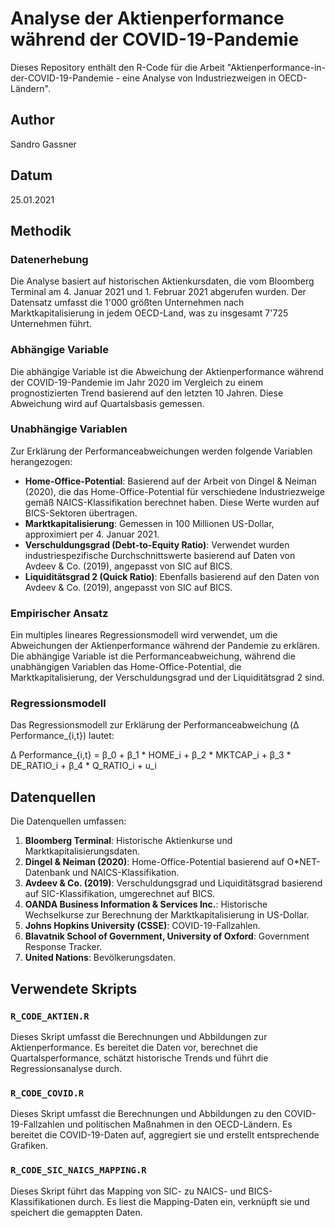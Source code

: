 # Analyse der Aktienperformance während der COVID-19-Pandemie

Dieses Repository enthält den R-Code für die Arbeit "Aktienperformance-in-der-COVID-19-Pandemie - eine Analyse von Industriezweigen in OECD-Ländern".

## Author

Sandro Gassner

## Datum

25.01.2021

## Methodik

### Datenerhebung
Die Analyse basiert auf historischen Aktienkursdaten, die vom Bloomberg Terminal am 4. Januar 2021 und 1. Februar 2021 abgerufen wurden. Der Datensatz umfasst die 1'000 größten Unternehmen nach Marktkapitalisierung in jedem OECD-Land, was zu insgesamt 7'725 Unternehmen führt.

### Abhängige Variable
Die abhängige Variable ist die Abweichung der Aktienperformance während der COVID-19-Pandemie im Jahr 2020 im Vergleich zu einem prognostizierten Trend basierend auf den letzten 10 Jahren. Diese Abweichung wird auf Quartalsbasis gemessen.

### Unabhängige Variablen
Zur Erklärung der Performanceabweichungen werden folgende Variablen herangezogen:

- **Home-Office-Potential**: Basierend auf der Arbeit von Dingel & Neiman (2020), die das Home-Office-Potential für verschiedene Industriezweige gemäß NAICS-Klassifikation berechnet haben. Diese Werte wurden auf BICS-Sektoren übertragen.
- **Marktkapitalisierung**: Gemessen in 100 Millionen US-Dollar, approximiert per 4. Januar 2021.
- **Verschuldungsgrad (Debt-to-Equity Ratio)**: Verwendet wurden industriespezifische Durchschnittswerte basierend auf Daten von Avdeev & Co. (2019), angepasst von SIC auf BICS.
- **Liquiditätsgrad 2 (Quick Ratio)**: Ebenfalls basierend auf den Daten von Avdeev & Co. (2019), angepasst von SIC auf BICS.

### Empirischer Ansatz
Ein multiples lineares Regressionsmodell wird verwendet, um die Abweichungen der Aktienperformance während der Pandemie zu erklären. Die abhängige Variable ist die Performanceabweichung, während die unabhängigen Variablen das Home-Office-Potential, die Marktkapitalisierung, der Verschuldungsgrad und der Liquiditätsgrad 2 sind.

### Regressionsmodell
Das Regressionsmodell zur Erklärung der Performanceabweichung (Δ Performance_{i,t}) lautet:

Δ Performance_{i,t} = β_0 + β_1 * HOME_i + β_2 * MKTCAP_i + β_3 * DE_RATIO_i + β_4 * Q_RATIO_i + u_i

## Datenquellen

Die Datenquellen umfassen:

1. **Bloomberg Terminal**: Historische Aktienkurse und Marktkapitalisierungsdaten.
2. **Dingel & Neiman (2020)**: Home-Office-Potential basierend auf O*NET-Datenbank und NAICS-Klassifikation.
3. **Avdeev & Co. (2019)**: Verschuldungsgrad und Liquiditätsgrad basierend auf SIC-Klassifikation, umgerechnet auf BICS.
4. **OANDA Business Information & Services Inc.**: Historische Wechselkurse zur Berechnung der Marktkapitalisierung in US-Dollar.
5. **Johns Hopkins University (CSSE)**: COVID-19-Fallzahlen.
6. **Blavatnik School of Government, University of Oxford**: Government Response Tracker.
7. **United Nations**: Bevölkerungsdaten.

## Verwendete Skripts

### `R_CODE_AKTIEN.R`
Dieses Skript umfasst die Berechnungen und Abbildungen zur Aktienperformance. Es bereitet die Daten vor, berechnet die Quartalsperformance, schätzt historische Trends und führt die Regressionsanalyse durch.

### `R_CODE_COVID.R`
Dieses Skript umfasst die Berechnungen und Abbildungen zu den COVID-19-Fallzahlen und politischen Maßnahmen in den OECD-Ländern. Es bereitet die COVID-19-Daten auf, aggregiert sie und erstellt entsprechende Grafiken.

### `R_CODE_SIC_NAICS_MAPPING.R`
Dieses Skript führt das Mapping von SIC- zu NAICS- und BICS-Klassifikationen durch. Es liest die Mapping-Daten ein, verknüpft sie und speichert die gemappten Daten.
